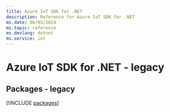 ```yaml
---
title: Azure IoT SDK for .NET
description: Reference for Azure IoT SDK for .NET
ms.date: 06/03/2024
ms.topic: reference
ms.devlang: dotnet
ms.service: iot
---
```

# Azure IoT SDK for .NET - legacy
## Packages - legacy
[!INCLUDE [packages](iot-index.md)]